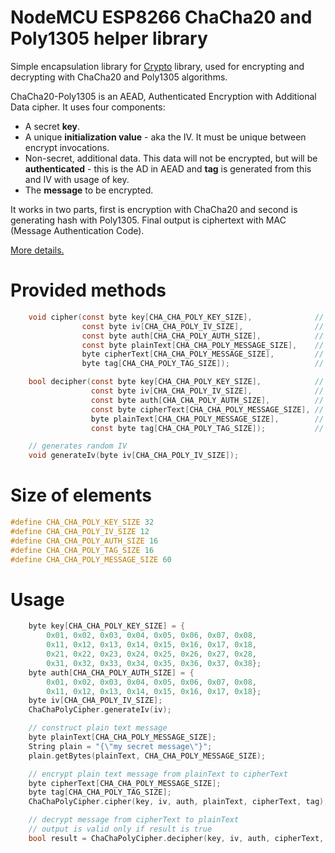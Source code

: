 # NodeMCU ESP8266 ChaCha20 and Poly1305 helper library
Simple encapsulation library for [Crypto](https://github.com/rweather/arduinolibs/tree/master/libraries/Crypto) library, used for encrypting and decrypting with ChaCha20 and Poly1305 algorithms.

ChaCha20-Poly1305 is an AEAD, Authenticated Encryption with Additional Data cipher. It uses four components:
* A secret **key**.
* A unique **initialization value** - aka the IV. It must be unique between encrypt invocations.
* Non-secret, additional data. This data will not be encrypted, but will be **authenticated** - this is the AD in AEAD and **tag** is generated from this and IV with usage of key.
* The **message** to be encrypted.

It works in two parts, first is encryption with ChaCha20 and second is generating hash with Poly1305. Final output is ciphertext with MAC (Message Authentication Code).

[More details.](https://blog.cloudflare.com/it-takes-two-to-chacha-poly/)

# Provided methods

```C
    void cipher(const byte key[CHA_CHA_POLY_KEY_SIZE],              // input: secret key
                const byte iv[CHA_CHA_POLY_IV_SIZE],                // input: IV
                const byte auth[CHA_CHA_POLY_AUTH_SIZE],            // input: authentication message
                const byte plainText[CHA_CHA_POLY_MESSAGE_SIZE],    // input: message to be encrypted
                byte cipherText[CHA_CHA_POLY_MESSAGE_SIZE],         // output: encrypted message
                byte tag[CHA_CHA_POLY_TAG_SIZE]);                   // output: authentication tag

    bool decipher(const byte key[CHA_CHA_POLY_KEY_SIZE],            // input: secret key
                  const byte iv[CHA_CHA_POLY_IV_SIZE],              // input: IV
                  const byte auth[CHA_CHA_POLY_AUTH_SIZE],          // input: authentication message
                  const byte cipherText[CHA_CHA_POLY_MESSAGE_SIZE], // input: encrypted message
                  byte plainText[CHA_CHA_POLY_MESSAGE_SIZE],        // output: decrypted message
                  const byte tag[CHA_CHA_POLY_TAG_SIZE]);           // input: authentication tag

    // generates random IV
    void generateIv(byte iv[CHA_CHA_POLY_IV_SIZE]);
```

# Size of elements

```C
#define CHA_CHA_POLY_KEY_SIZE 32
#define CHA_CHA_POLY_IV_SIZE 12
#define CHA_CHA_POLY_AUTH_SIZE 16
#define CHA_CHA_POLY_TAG_SIZE 16
#define CHA_CHA_POLY_MESSAGE_SIZE 60
```

# Usage
```C
    byte key[CHA_CHA_POLY_KEY_SIZE] = {
        0x01, 0x02, 0x03, 0x04, 0x05, 0x06, 0x07, 0x08,
        0x11, 0x12, 0x13, 0x14, 0x15, 0x16, 0x17, 0x18,
        0x21, 0x22, 0x23, 0x24, 0x25, 0x26, 0x27, 0x28,
        0x31, 0x32, 0x33, 0x34, 0x35, 0x36, 0x37, 0x38};
    byte auth[CHA_CHA_POLY_AUTH_SIZE] = {
        0x01, 0x02, 0x03, 0x04, 0x05, 0x06, 0x07, 0x08,
        0x11, 0x12, 0x13, 0x14, 0x15, 0x16, 0x17, 0x18};
    byte iv[CHA_CHA_POLY_IV_SIZE];
    ChaChaPolyCipher.generateIv(iv);

    // construct plain text message
    byte plainText[CHA_CHA_POLY_MESSAGE_SIZE];
    String plain = "{\"my secret message\"}";
    plain.getBytes(plainText, CHA_CHA_POLY_MESSAGE_SIZE);

    // encrypt plain text message from plainText to cipherText
    byte cipherText[CHA_CHA_POLY_MESSAGE_SIZE];
    byte tag[CHA_CHA_POLY_TAG_SIZE];
    ChaChaPolyCipher.cipher(key, iv, auth, plainText, cipherText, tag);

    // decrypt message from cipherText to plainText
    // output is valid only if result is true
    bool result = ChaChaPolyCipher.decipher(key, iv, auth, cipherText, plainText, tag);
```